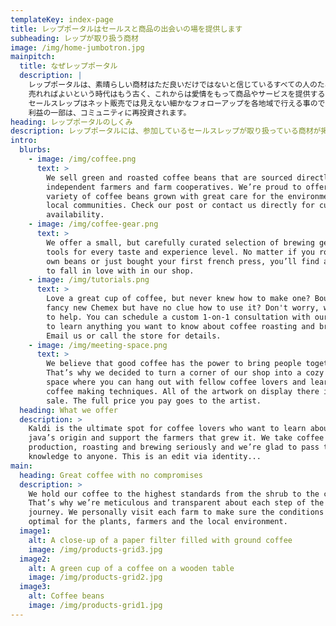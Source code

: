 ```yaml
---
templateKey: index-page
title: レップポータルはセールスと商品の出会いの場を提供します
subheading: レップが取り扱う商材
image: /img/home-jumbotron.jpg
mainpitch:
  title: なぜレップポータル
  description: |
    レップポータルは、素晴らしい商材はただ良いだけではないと信じているすべての人のためのサイトです。 
    売れればよいという時代はもう古く、これからは愛情をもって商品やサービスを提供する時代です。
    セールスレップはネット販売では見えない細かなフォローアップを各地域で行える事のできる個人の集合体です。
    利益の一部は、コミュニティに再投資されます。
heading: レップポータルのしくみ
description: レップポータルには、参加しているセールスレップが取り扱っている商材が掲載されています。 商材に興味を持ったら、セールスレップに連絡してみましょう。
intro:
  blurbs:
    - image: /img/coffee.png
      text: >
        We sell green and roasted coffee beans that are sourced directly from
        independent farmers and farm cooperatives. We’re proud to offer a
        variety of coffee beans grown with great care for the environment and
        local communities. Check our post or contact us directly for current
        availability.
    - image: /img/coffee-gear.png
      text: >
        We offer a small, but carefully curated selection of brewing gear and
        tools for every taste and experience level. No matter if you roast your
        own beans or just bought your first french press, you’ll find a gadget
        to fall in love with in our shop.
    - image: /img/tutorials.png
      text: >
        Love a great cup of coffee, but never knew how to make one? Bought a
        fancy new Chemex but have no clue how to use it? Don't worry, we’re here
        to help. You can schedule a custom 1-on-1 consultation with our baristas
        to learn anything you want to know about coffee roasting and brewing.
        Email us or call the store for details.
    - image: /img/meeting-space.png
      text: >
        We believe that good coffee has the power to bring people together.
        That’s why we decided to turn a corner of our shop into a cozy meeting
        space where you can hang out with fellow coffee lovers and learn about
        coffee making techniques. All of the artwork on display there is for
        sale. The full price you pay goes to the artist.
  heading: What we offer
  description: >
    Kaldi is the ultimate spot for coffee lovers who want to learn about their
    java’s origin and support the farmers that grew it. We take coffee
    production, roasting and brewing seriously and we’re glad to pass that
    knowledge to anyone. This is an edit via identity...
main:
  heading: Great coffee with no compromises
  description: >
    We hold our coffee to the highest standards from the shrub to the cup.
    That’s why we’re meticulous and transparent about each step of the coffee’s
    journey. We personally visit each farm to make sure the conditions are
    optimal for the plants, farmers and the local environment.
  image1:
    alt: A close-up of a paper filter filled with ground coffee
    image: /img/products-grid3.jpg
  image2:
    alt: A green cup of a coffee on a wooden table
    image: /img/products-grid2.jpg
  image3:
    alt: Coffee beans
    image: /img/products-grid1.jpg
---
```


